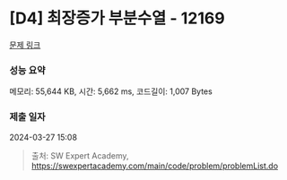 # [D4] 최장증가 부분수열 - 12169 

[문제 링크](https://swexpertacademy.com/main/code/problem/problemDetail.do?contestProbId=AXpNGlEangMDFAV2) 

### 성능 요약

메모리: 55,644 KB, 시간: 5,662 ms, 코드길이: 1,007 Bytes

### 제출 일자

2024-03-27 15:08



> 출처: SW Expert Academy, https://swexpertacademy.com/main/code/problem/problemList.do